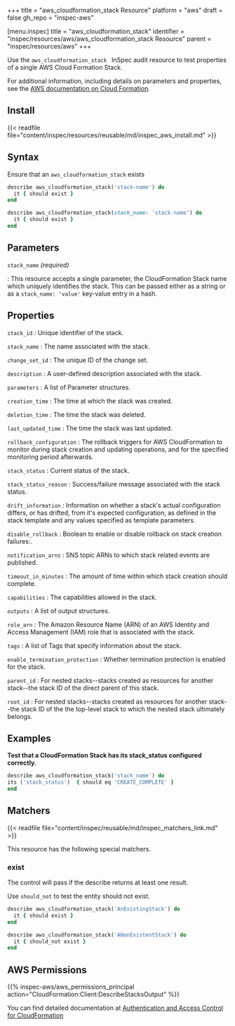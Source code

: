+++
title = "aws_cloudformation_stack Resource"
platform = "aws"
draft = false
gh_repo = "inspec-aws"

[menu.inspec]
title = "aws_cloudformation_stack"
identifier = "inspec/resources/aws/aws_cloudformation_stack Resource"
parent = "inspec/resources/aws"
+++

Use the `aws_cloudformation_stack ` InSpec audit resource to test properties of a single AWS Cloud Formation Stack.

For additional information, including details on parameters and properties, see the [AWS documentation on Cloud Formation](https://docs.aws.amazon.com/AWSCloudFormation/latest/APIReference/Welcome.html).

## Install

{{< readfile file="content/inspec/resources/reusable/md/inspec_aws_install.md" >}}

## Syntax

Ensure that an `aws_cloudformation_stack` exists

```ruby
describe aws_cloudformation_stack('stack-name') do
  it { should exist }
end
```

```ruby
describe aws_cloudformation_stack(stack_name: 'stack-name') do
  it { should exist }
end
```

## Parameters

`stack_name` _(required)_

: This resource accepts a single parameter, the CloudFormation Stack name which uniquely identifies the stack. 
  This can be passed either as a string or as a `stack_name: 'value'` key-value entry in a hash.

## Properties

`stack_id`
: Unique identifier of the stack.

`stack_name`
: The name associated with the stack.

`change_set_id`
: The unique ID of the change set.

`description`
: A user-defined description associated with the stack.

`parameters`
: A list of Parameter structures.

`creation_time`
: The time at which the stack was created.

`deletion_time`
: The time the stack was deleted.

`last_updated_time`
: The time the stack was last updated.

`rollback_configuration`
: The rollback triggers for AWS CloudFormation to monitor during stack creation and updating operations, and for the specified monitoring period afterwards.

`stack_status`
: Current status of the stack.

`stack_status_reason`
: Success/failure message associated with the stack status.

`drift_information`
: Information on whether a stack's actual configuration differs, or has drifted, from it's expected configuration, as defined in the stack template and any values specified as template parameters.

`disable_rollback`
: Boolean to enable or disable rollback on stack creation failures:.

`notification_arns`
: SNS topic ARNs to which stack related events are published.

`timeout_in_minutes`
: The amount of time within which stack creation should complete.

`capabilities`
: The capabilities allowed in the stack.

`outputs`
: A list of output structures.

`role_arn`
: The Amazon Resource Name (ARN) of an AWS Identity and Access Management (IAM) role that is associated with the stack.

`tags`
: A list of Tags that specify information about the stack.

`enable_termination_protection`
: Whether termination protection is enabled for the stack.

`parent_id`
: For nested stacks--stacks created as resources for another stack--the stack ID of the direct parent of this stack.

`root_id`
: For nested stacks--stacks created as resources for another stack--the stack ID of the the top-level stack to which the nested stack ultimately belongs.

## Examples

**Test that a CloudFormation Stack has its stack_status configured correctly.**

```ruby
describe aws_cloudformation_stack('stack_name') do
its ('stack_status')  { should eq 'CREATE_COMPLETE' }
end
```

## Matchers

{{< readfile file="content/inspec/reusable/md/inspec_matchers_link.md" >}}

This resource has the following special matchers.

### exist

The control will pass if the describe returns at least one result.

Use `should_not` to test the entity should not exist.

```ruby
describe aws_cloudformation_stack('AnExistingStack') do
  it { should exist }
end
```

```ruby
describe aws_cloudformation_stack('ANonExistentStack') do
  it { should_not exist }
end
```

## AWS Permissions

{{% inspec-aws/aws_permissions_principal action="CloudFormation:Client:DescribeStacksOutput" %}}

You can find detailed documentation at [Authentication and Access Control for CloudFormation](https://docs.aws.amazon.com/AWSCloudFormation/latest/UserGuide/Welcome.html)
